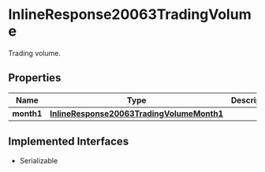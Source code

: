 

# InlineResponse20063TradingVolume

Trading volume.

## Properties

Name | Type | Description | Notes
------------ | ------------- | ------------- | -------------
**month1** | [**InlineResponse20063TradingVolumeMonth1**](InlineResponse20063TradingVolumeMonth1.md) |  |  [optional]


## Implemented Interfaces

* Serializable


